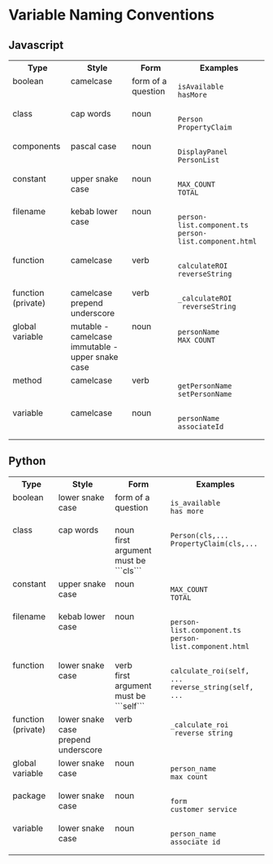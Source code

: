 
# Variable Naming Conventions

## Javascript

<table><tr><th>Type</th><th>Style</th><th>Form</th><th>Examples</th></tr><tr><td valign="top">boolean</td><td valign="top">camelcase</td><td valign="top">form of a question</td><td valign="top">

```text
isAvailable
hasMore
```
</td></tr><tr><td valign="top">class</td><td valign="top">cap words</td><td valign="top">noun</td><td valign="top">

```text
Person
PropertyClaim
```
</td></tr><tr><td valign="top">components</td><td valign="top">pascal case</td><td valign="top">noun</td><td valign="top">

```text
DisplayPanel
PersonList
```
</td></tr><tr><td valign="top">constant</td><td valign="top">upper snake case</td><td valign="top">noun</td><td valign="top">

```text
MAX_COUNT
TOTAL
```
</td></tr><tr><td valign="top">filename</td><td valign="top">kebab lower case</td><td valign="top">noun</td><td valign="top">

```text
person-list.component.ts
person-list.component.html
```
</td></tr><tr><td valign="top">function</td><td valign="top">camelcase</td><td valign="top">verb</td><td valign="top">

```text
calculateROI
reverseString
```
</td></tr><tr><td valign="top">function (private)</td><td valign="top">camelcase<br>prepend underscore</td><td valign="top">verb</td><td valign="top">

```text
_calculateROI
_reverseString
```
</td></tr><tr><td valign="top">global variable</td><td valign="top">mutable - camelcase<br>immutable - upper snake case</td><td valign="top">noun</td><td valign="top">

```text
personName
MAX_COUNT
```
</td></tr><tr><td valign="top">method</td><td valign="top">camelcase</td><td valign="top">verb</td><td valign="top">

```text
getPersonName
setPersonName
```
</td></tr><tr><td valign="top">variable</td><td valign="top">camelcase</td><td valign="top">noun</td><td valign="top">

```text
personName
associateId
```
</td></tr></table>

## Python

<table><tr><th>Type</th><th>Style</th><th>Form</th><th>Examples</th></tr><tr><td valign="top">boolean</td><td valign="top">lower snake case</td><td valign="top">form of a question</td><td valign="top">

```text
is_available
has_more
```
</td></tr><tr><td valign="top">class</td><td valign="top">cap words</td><td valign="top">noun<br>first argument must be ```cls```</td><td valign="top">

```text
Person(cls,...
PropertyClaim(cls,...
```
</td></tr><tr><td valign="top">constant</td><td valign="top">upper snake case</td><td valign="top">noun</td><td valign="top">

```text
MAX_COUNT
TOTAL
```
</td></tr><tr><td valign="top">filename</td><td valign="top">kebab lower case</td><td valign="top">noun</td><td valign="top">

```text
person-list.component.ts
person-list.component.html
```
</td></tr><tr><td valign="top">function</td><td valign="top">lower snake case</td><td valign="top">verb<br>first argument must be ```self```</td><td valign="top">

```text
calculate_roi(self, ...
reverse_string(self, ...
```
</td></tr><tr><td valign="top">function (private)</td><td valign="top">lower snake case<br>prepend underscore</td><td valign="top">verb</td><td valign="top">

```text
_calculate_roi
_reverse_string
```
</td></tr><tr><td valign="top">global variable</td><td valign="top">lower snake case</td><td valign="top">noun</td><td valign="top">

```text
person_name
max_count
```
</td></tr><tr><td valign="top">package</td><td valign="top">lower snake case</td><td valign="top">noun</td><td valign="top">

```text
form
customer_service
```
</td></tr><tr><td valign="top">variable</td><td valign="top">lower snake case</td><td valign="top">noun</td><td valign="top">

```text
person_name
associate_id
```
</td></tr></table>
